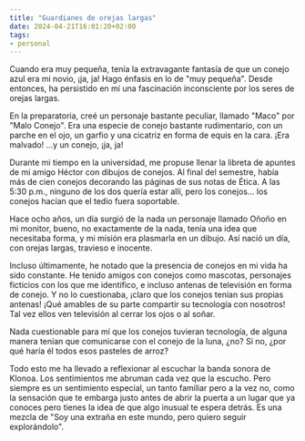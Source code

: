 ```yaml
---
title: "Guardianes de orejas largas"
date: 2024-04-21T16:01:20+02:00
tags:
- personal
---
```

Cuando era muy pequeña, tenía la extravagante fantasía de que un conejo azul era mi novio, ¡ja, ja! Hago énfasis en lo de "muy pequeña". Desde entonces, ha persistido en mí una fascinación inconsciente por los seres de orejas largas.

En la preparatoria, creé un personaje bastante peculiar, llamado "Maco" por "Malo Conejo". Era una especie de conejo bastante rudimentario, con un parche en el ojo, un garfio y una cicatriz en forma de equis en la cara. ¡Era malvado! ...y un conejo, ¡ja, ja!

Durante mi tiempo en la universidad, me propuse llenar la libreta de apuntes de mi amigo Héctor con dibujos de conejos. Al final del semestre, había más de cien conejos decorando las páginas de sus notas de Ética. A las 5:30 p.m., ninguno de los dos quería estar allí, pero los conejos... los conejos hacían que el tedio fuera soportable.

Hace ocho años, un día surgió de la nada un personaje llamado Oñoño en mi monitor, bueno, no exactamente de la nada, tenía una idea que necesitaba forma, y mi misión era plasmarla en un dibujo. Así nació un día, con orejas largas, travieso e inocente.

Incluso últimamente, he notado que la presencia de conejos en mi vida ha sido constante. He tenido amigos con conejos como mascotas, personajes ficticios con los que me identifico, e incluso antenas de televisión en forma de conejo. Y no lo cuestionaba, ¡claro que los conejos tenían sus propias antenas! ¡Qué amables de su parte compartir su tecnología con nosotros! Tal vez ellos ven televisión al cerrar los ojos o al soñar. 

Nada cuestionable para mí que los conejos tuvieran tecnología, de alguna manera tenían que comunicarse con el conejo de la luna, ¿no? Si no, ¿por qué haría él todos esos pasteles de arroz?

Todo esto me ha llevado a reflexionar al escuchar la banda sonora de Klonoa. Los sentimientos me abruman cada vez que la escucho. Pero siempre es un sentimiento especial, un tanto familiar pero a la vez no, como la sensación que te embarga justo antes de abrir la puerta a un lugar que ya conoces pero tienes la idea de que algo inusual te espera detrás. Es una mezcla de "Soy una extraña en este mundo, pero quiero seguir explorándolo".